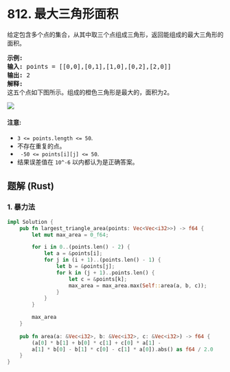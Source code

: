 # 812. 最大三角形面积
给定包含多个点的集合，从其中取三个点组成三角形，返回能组成的最大三角形的面积。

<pre>
<strong>示例:</strong>
<strong>输入:</strong> points = [[0,0],[0,1],[1,0],[0,2],[2,0]]
<strong>输出:</strong> 2
<strong>解释:</strong>
这五个点如下图所示。组成的橙色三角形是最大的，面积为2。
</pre>

![](https://s3-lc-upload.s3.amazonaws.com/uploads/2018/04/04/1027.png)

#### 注意:
* ```3 <= points.length <= 50```.
* 不存在重复的点。
* ``` -50 <= points[i][j] <= 50```.
* 结果误差值在 ```10^-6``` 以内都认为是正确答案。

## 题解 (Rust)

### 1. 暴力法
```Rust
impl Solution {
    pub fn largest_triangle_area(points: Vec<Vec<i32>>) -> f64 {
        let mut max_area = 0_f64;

        for i in 0..(points.len() - 2) {
            let a = &points[i];
            for j in (i + 1)..(points.len() - 1) {
                let b = &points[j];
                for k in (j + 1)..points.len() {
                    let c = &points[k];
                    max_area = max_area.max(Self::area(a, b, c));
                }
            }
        }

        max_area
    }
    
    pub fn area(a: &Vec<i32>, b: &Vec<i32>, c: &Vec<i32>) -> f64 {
        (a[0] * b[1] + b[0] * c[1] + c[0] * a[1] -
        a[1] * b[0] - b[1] * c[0] - c[1] * a[0]).abs() as f64 / 2.0
    }
}
```
